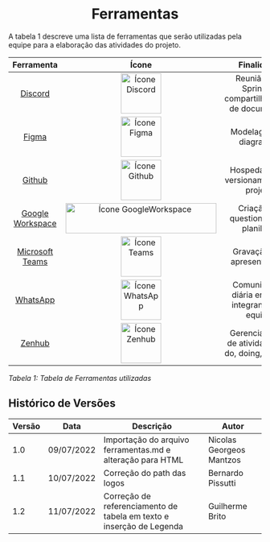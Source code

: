 # <center> Ferramentas 
A tabela 1 descreve uma lista de ferramentas que serão utilizadas pela equipe para a elaboração das atividades do projeto.

<table>
    <thead>
        <tr>
            <th style="text-align: center">Ferramenta</th>
            <th style="text-align: center">Ícone</th>
            <th style="text-align: center">Finalidade</th>
        </tr>
    </thead>
    <tbody style="text-align: center">
        <tr>
            <td> <a href="https://discord.com" target="_blank"> Discord </a> </td>
            <td>
                <img src="./_media/discord_icon.jpg" style="width: 80px; height: 80px" alt="Ícone Discord">
            </td>
            <td>
                Reunião das Sprints e compartilhamento de documentos
            </td>
        </tr>
        <tr>
            <td> <a href="https://figma.com" target="_blank"> Figma </a> </td>
            <td>
                <img src="./_media/figma_icon.png" style="width: 80px; height: 80px" alt="Ícone Figma">
            </td>
            <td>
                Modelagem de diagramas
            </td>
        </tr>
        <tr>
            <td> <a href="https://github.com" target="_blank"> Github </a> </td>
            <td>
                <img src="./_media/github_icon.png" style="width: 80px; height: 80px" alt="Ícone Github">
            </td>
            <td>
                Hospedagem e versionamento do projeto
            </td>
        </tr>
        <tr>
            <td> <a href="https://workspace.google.com/" target="_blank"> Google Workspace </a> </td>
            <td>
                <img src="./_media/google_workspace_icon.png" style="width: 300px; height: 60px" alt="Ícone GoogleWorkspace">
            </td>
            <td>
                Criação de questionários e planilhas
            </td>
        </tr>
        <tr>
            <td> <a href="https://www.microsoft.com/pt-br/microsoft-teams" target="_blank"> Microsoft Teams </a> </td>
            <td>
                <img src="./_media/teams_icon.png" style="width: 80px; height: 80px" alt="Ícone Teams">
            </td>
            <td>
                Gravação das apresentações
            </td>
        </tr>
        <tr>
            <td> <a href="https://www.whatsapp.com" target="_blank"> WhatsApp </a> </td>
            <td>
                <img src="./_media/whatsapp_icon.png" style="width: 80px; height: 80px" alt="Ícone WhatsApp">
            </td>
            <td>
                Comunicação diária entre os integrantes da equipe
            </td>
        </tr>
        <tr>
            <td> <a href="https://www.zenhub.com" target="_blank"> Zenhub </a> </td>
            <td>
                <img src="./_media/zenhub_icon.svg" style="width: 80px; height: 80px" alt="Ícone Zenhub">
            </td>
            <td>
                Gerenciamento de atividades (to do, doing, done...)
            </td>
        </tr>
    </tbody>
</table>

*Tabela 1: Tabela de Ferramentas utilizadas*

## Histórico de Versões

| Versão | Data       | Descrição                                              | Autor                    |
|--------|------------|--------------------------------------------------------|--------------------------|
| 1.0    | 09/07/2022 | Importação do arquivo ferramentas.md e alteração para HTML | Nicolas Georgeos Mantzos |
| 1.1    | 10/07/2022 | Correção do path das logos                             | Bernardo Pissutti        |
| 1.2    | 11/07/2022 | Correção de referenciamento de tabela em texto e inserção de Legenda | Guilherme Brito  |